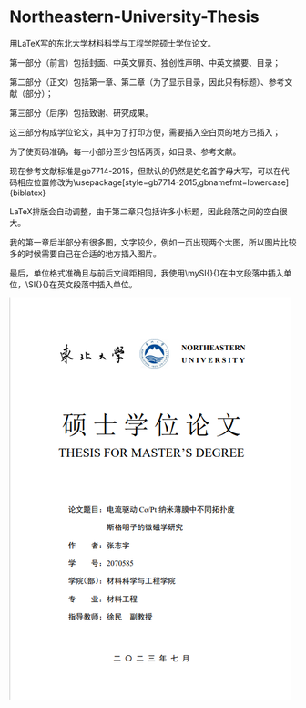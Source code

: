 # Northeastern-University-Thesis
用LaTeX写的东北大学材料科学与工程学院硕士学位论文。

第一部分（前言）包括封面、中英文扉页、独创性声明、中英文摘要、目录；

第二部分（正文）包括第一章、第二章（为了显示目录，因此只有标题）、参考文献（部分）；

第三部分（后序）包括致谢、研究成果。

这三部分构成学位论文，其中为了打印方便，需要插入空白页的地方已插入；

为了使页码准确，每一小部分至少包括两页，如目录、参考文献。

现在参考文献标准是gb7714-2015，但默认的仍然是姓名首字母大写，可以在代码相应位置修改为\usepackage[style=gb7714-2015,gbnamefmt=lowercase]{biblatex}

LaTeX排版会自动调整，由于第二章只包括许多小标题，因此段落之间的空白很大。

我的第一章后半部分有很多图，文字较少，例如一页出现两个大图，所以图片比较多的时候需要自己在合适的地方插入图片。

最后，单位格式准确且与前后文间距相同，我使用\mySI{}{}在中文段落中插入单位，\SI{}{}在英文段落中插入单位。

![image](封面.png)

